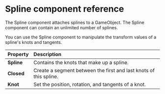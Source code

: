 # Spline component reference

The Spline component attaches splines to a GameObject. The Spline component can contain an unlimited number of splines. 

You can use the Spline component to manipulate the transform values of a spline's knots and tangents.
  
| **Property**          | **Description**           | 
| :-------------------- | :-------------------------|
| **Spline** | Contains the knots that make up a spline. | 
| **Closed** | Create a segment between the first and last knots of this spline.|
| **Knot** | Set the position, rotation, and tangents of a knot.|



